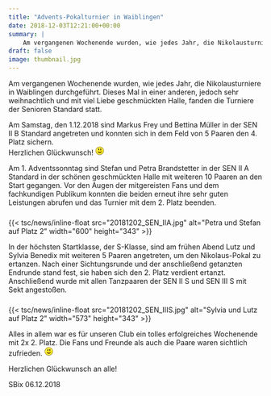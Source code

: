 ```yaml
---
title: "Advents-Pokalturnier in Waiblingen"
date: 2018-12-03T12:21:00+00:00
summary: |
    Am vergangenen Wochenende wurden, wie jedes Jahr, die Nikolausturniere in Waiblingen durchgeführt. Dieses Mal in einer anderen, jedoch sehr weihnachtlich und mit viel Liebe geschmückten Halle, fanden die Turniere der Senioren Standard statt.
draft: false
image: thumbnail.jpg
---
```


Am vergangenen Wochenende wurden, wie jedes Jahr, die Nikolausturniere in Waiblingen durchgeführt. Dieses Mal in einer anderen, jedoch sehr weihnachtlich und mit viel Liebe geschmückten Halle, fanden die Turniere der Senioren Standard statt.

  
Am Samstag, den 1.12.2018 sind Markus Frey und Bettina Müller in der SEN II B Standard angetreten und konnten sich in dem Feld von 5 Paaren den 4. Platz sichern.   
Herzlichen Glückwunsch! ![](smiley-smile.gif)

  
Am 1. Adventssonntag sind Stefan und Petra Brandstetter in der SEN II A Standard in der schönen geschmückten Halle mit weiteren 10 Paaren an den Start gegangen. Vor den Augen der mitgereisten Fans und dem fachkundigen Publikum konnten die beiden erneut ihre sehr guten Leistungen abrufen und das Turnier mit dem 2. Platz beenden.

### 

{{< tsc/news/inline-float src="20181202_SEN_IIA.jpg" alt="Petra und Stefan auf Platz 2" width="600" height="343" >}}

In der höchsten Startklasse, der S-Klasse, sind am frühen Abend Lutz und Sylvia Benedix mit weiteren 5 Paaren angetreten, um den Nikolaus-Pokal zu ertanzen. Nach einer Sichtungsrunde und der anschließend getanzten Endrunde stand fest, sie haben sich den 2. Platz verdient ertanzt. Anschließend wurde mit allen Tanzpaaren der SEN II S und SEN III S mit Sekt angestoßen.

### 

{{< tsc/news/inline-float src="20181202_SEN_IIIS.jpg" alt="Sylvia und Lutz auf Platz 2" width="573" height="343" >}}

Alles in allem war es für unseren Club ein tolles erfolgreiches Wochenende mit 2x 2. Platz. Die Fans und Freunde als auch die Paare waren sichtlich zufrieden. ![](smiley-smile.gif)

Herzlichen Glückwunsch an alle!

SBix 06.12.2018


